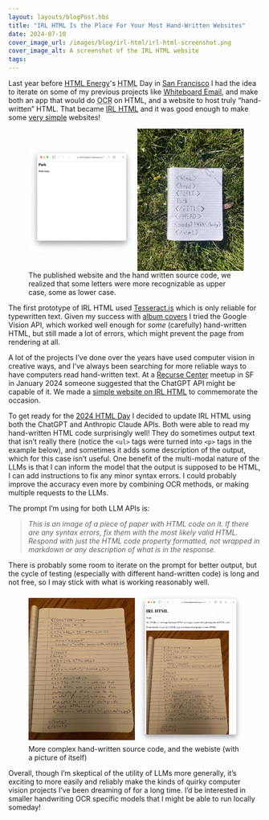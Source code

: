 ```yaml
---
layout: layouts/blogPost.hbs
title: "IRL HTML Is the Place For Your Most Hand-Written Websites"
date: 2024-07-10
cover_image_url: /images/blog/irl-html/irl-html-screenshot.png
cover_image_alt: A screenshot of the IRL HTML website
tags:
---
```


Last year before [HTML Energy](https://html.energy)'s <abbr title="HyperText Markup Language">HTML</abbr> Day in [San Francisco](https://www.are.na/bay-area-95sssqibasq/w-s-www-gathering) I had the idea to iterate on some of my previous projects like [Whiteboard Email](https://www.patrickweaver.net/portfolio/whiteboard-email/), and make both an app that would do <abbr title="Optical character recognition">OCR</abbr> on HTML, and a website to host truly “hand-written” HTML. That became [IRL HTML](https://irlhtml.glitch.me/) and it was good enough to make some [very simple](https://irlhtml.glitch.me/pages/acc8607c-a5fc-4809-ad06-b048d6311fb2) websites!

<figure>

<div style="display: flex; max-width: 100%; align-items: center;">
  <img src="/images/blog/irl-html/simple-website.png" alt="A screenshot of a website made with IRL HTML. It says Park, With Grass" style="max-width: 50%; margin-right: 2.5px;" />
  <img src="/images/blog/irl-html/notebook-park.jpg" alt="A photograph of the hand-written code for the website above in a notebook laying in grass." style="max-width: 50%; margin-left: 2.5px;" />
</div>

<figcaption>The published website and the hand written source code, we realized that some letters were more recognizable as upper case, some as lower case.</figcaption>

</figure>

The first prototype of IRL HTML used [Tesseract.js](https://tesseract.projectnaptha.com/) which is only reliable for typewritten text. Given my success with [album covers](http://localhost:3000/portfolio/record-player/) I tried the Google Vision API, which worked well enough for _some_ (carefully) hand-written HTML, but still made a lot of errors, which might prevent the page from rendering at all.

A lot of the projects I’ve done over the years have used computer vision in creative ways, and I’ve always been searching for more reliable ways to have computers read hand-written text. At a [Recurse Center](https://www.recurse.com/) meetup in SF in January 2024 someone suggested that the ChatGPT API might be capable of it. We made a [simple website on IRL HTML](https://irlhtml.glitch.me/pages/0e98570e-1c74-45b6-a8c4-664007fe8ba5) to commemorate the occasion.

To get ready for the [2024 HTML Day](https://html.energy/events.html) I decided to update IRL HTML using both the ChatGPT and Anthropic Claude APIs. Both were able to read my hand-written HTML code surprisingly well! They do sometimes output text that isn’t really there (notice the `<ul>` tags were turned into `<p>` tags in the example below), and sometimes it adds some description of the output, which for this case isn’t useful. One benefit of the multi-modal nature of the LLMs is that I can inform the model that the output is supposed to be HTML, I can add instructions to fix any minor syntax errors. I could probably improve the accuracy even more by combining OCR methods, or making multiple requests to the LLMs.

The prompt I’m using for both LLM APIs is:

> _This is an image of a piece of paper with HTML code on it. If there are any syntax errors, fix them with the most likely valid HTML. Respond with just the HTML code property formatted, not wrapped in markdown or any description of what is in the response._

There is probably some room to iterate on the prompt for better output, but the cycle of testing (especially with different hand-written code) is long and not free, so I may stick with what is working reasonably well.

<figure>

<div style="display: flex; max-width: 100%; align-items: center;">
  <img src="/images/blog/irl-html/about-irl-html-notebook.jpg" alt="A photograph of a notebook with hand-written HTML code for an “About IRL HTML” website"  style="max-width: 50%; margin-right: 2.5px;" />
  <img src="/images/blog/irl-html/about-irl-html-website.png" alt="A screenshot of the website generated from the hand-written code above" style="max-width: 50%; margin-left: 2.5px;" />
</div>

<figcaption>More complex hand-written source code, and the webiste (with a picture of itself)</figcaption>

</figure>

Overall, though I’m skeptical of the utility of LLMs more generally, it’s exciting to more easily and reliably make the kinds of quirky computer vision projects I’ve been dreaming of for a long time. I’d be interested in smaller handwriting OCR specific models that I might be able to run locally someday!
